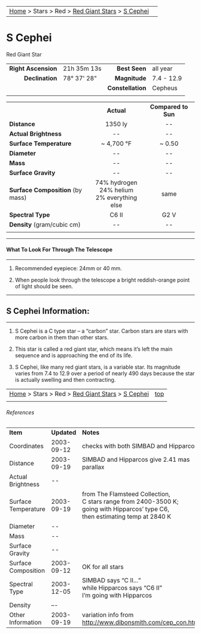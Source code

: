 <script src="../../js/whatsup.js"></script>
<script type="text/javascript">
	var objectName ="S Cephei"
	var objectDesc ="Red Giant Star<br/>in the Constellation<br/>Cepheus"
	var objectImage=""
</script>

|    |    |
|:---|---:|
|[Home](/notes/#object-notes) > Stars > Red > [Red Giant Stars](../!red-giant-stars) > [S Cephei](#s-cephei)|  <div id=whatsup></div> |

# S Cephei 
Red Giant Star

|   |   |   |   |
|--:|:--|--:|:--|
|**Right Ascension**|21h 35m 13s|**Best Seen**|all year|
|**Declination**|78&deg; 37' 28"|**Magnitude**|7.4 - 12.9|
|  |  |**Constellation**|Cepheus|
|  |  |  |

	
|  |  |  |
|--|:--:|:--:|
|  |**Actual**|**Compared to Sun**|
|**Distance**|1350 ly|--|
|**Actual Brightness**|--|--|
|**Surface Temperature**|~ 4,700 &deg;F|~ 0.50|
|**Diameter**|--|--|
|**Mass**|--|--|
|**Surface Gravity**|--|--|
|**Surface Composition** (by mass)|74% hydrogen<br>24% helium<br>2% everything else|same|
|**Spectral Type**|C6 II|G2 V|
|**Density** (gram/cubic cm)|--|--|
|   |   |   |

---
#### What To Look For Through The Telescope
---

1.  Recommended eyepiece: 24mm or 40 mm.

1.  When people look through the telescope a bright reddish-orange point of light should be seen.

---
## S Cephei Information:
---

1.  S Cephei is a C type star – a “carbon” star.  Carbon stars are stars with more carbon in them than other stars.

1.  This star is called a red giant star, which means it’s left the main sequence and is approaching the end of its life.

1.  S Cephei, like many red giant stars, is a variable star.  Its magnitude varies from 7.4 to 12.9 over a period of nearly 490 days because the star is actually swelling and then contracting.


|    |    |
|:---|---:|
|[Home](/notes/#object-notes) > Stars > Red > [Red Giant Stars](../!red-giant-stars) > [S Cephei](#s-cephei) | [top](#s-cephei) |
|    |    |


###### References

|   |   |   |
|---|---|---|
|**Item**|**Updated**|**Notes**| 
|Coordinates|2003-09-12|checks with both SIMBAD and Hipparcos|
|Distance|2003-09-19|SIMBAD and Hipparcos give 2.41 mas parallax|
|Actual Brightness|--|  |
|Surface Temperature|2003-09-19|from The Flamsteed Collection,<br/>C stars range from 2400-3500 K;<br/>going with Hipparcos’ type C6,<br/>then estimating temp at 2840 K|
|Diameter|--|  |
|Mass|--|  |
|Surface Gravity|--|  |
|Surface Composition|2003-09-12|OK for all stars|
|Spectral Type|2003-12-05|SIMBAD says “C II...” <br/>while Hipparcos says “C6 II”<br/>I’m going with Hipparcos|
|Density|–-|  |
|Other Information|2003-09-19|variation info from<br/> <http://www.dibonsmith.com/cep_con.htm>|
